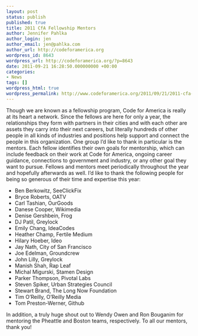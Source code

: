```yaml
---
layout: post
status: publish
published: true
title: 2011 CfA Fellowship Mentors
author: Jennifer Pahlka
author_login: jen
author_email: jen@pahlka.com
author_url: http://codeforamerica.org
wordpress_id: 8643
wordpress_url: http://codeforamerica.org/?p=8643
date: 2011-09-21 16:28:50.000000000 +00:00
categories:
- News
tags: []
wordpress_html: true
wordpress_permalink: http://www.codeforamerica.org/2011/09/21/2011-cfa-fellowship-mentors/
---
```


<p>Though we are known as a fellowship program, Code for America is really at its heart a network. Since the fellows are here for only a year, the relationships they form with partners in their cities and with each other are assets they carry into their next careers, but literally hundreds of other people in all kinds of industries and positions help support and connect the people in this organization. One group I’d like to thank in particular is the mentors. Each fellow identifies their own goals for mentorship, which can include feedback on their work at Code for America, ongoing career guidance, connections to government and industry, or any other goal they want to pursue. Fellows and mentors meet periodically throughout the year and hopefully afterwards as well. I’d like to thank the following people for being so generous of their time and expertise this year:</p>
<ul>
<li>Ben Berkowitz, SeeClickFix</li>
<li>Bryce Roberts, OATV</li>
<li>Carl Tashian, OurGoods</li>
<li>Danese Cooper, Wikimedia</li>
<li>Denise Gershbein, Frog</li>
<li>DJ Patil, Greylock</li>
<li>Emily Chang, IdeaCodes</li>
<li>Heather Champ, Fertile Medium</li>
<li>Hilary Hoeber, Ideo</li>
<li>Jay Nath, City of San Francisco</li>
<li>Joe Edelman, Groundcrew</li>
<li>John Lilly, Greylock</li>
<li>Manish Shah, Rap Leaf</li>
<li>Michal Migurski, Stamen Design</li>
<li>Parker Thompson, Pivotal Labs</li>
<li>Steven Spiker, Urban Strategies Council</li>
<li>Stewart Brand, The Long Now Foundation</li>
<li>Tim O’Reilly, O’Reilly Media</li>
<li>Tom Preston-Werner, Github</li>
</ul>
<p>In addition, a truly huge shout out to Wendy Owen and Ron Bouganim for mentoring the Pheattle and Boston teams, respectively. To all our mentors, thank you!</p>
